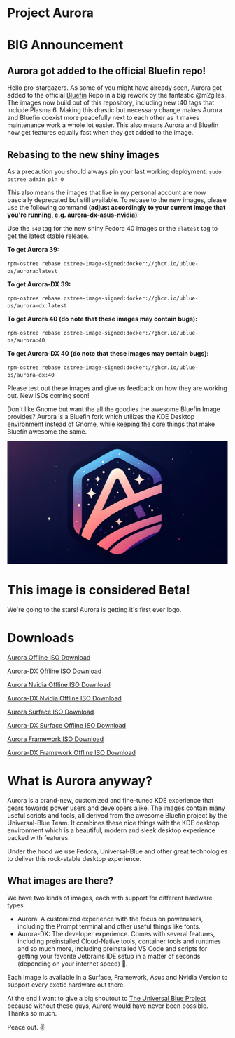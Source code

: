 # Project Aurora

# BIG Announcement

## Aurora got added to the official Bluefin repo!

Hello pro-stargazers. As some of you might have already seen, Aurora got added to the official [Bluefin](https://github.com/ublue-os/bluefin) Repo in a big rework by the fantastic @m2giles. The images now build out of this repository, including new :40 tags that include Plasma 6. Making this drastic but necessary change makes Aurora and Bluefin coexist more peacefully next to each other as it makes maintenance work a whole lot easier. This also means Aurora and Bluefin now get features equally fast when they get added to the image. 


## Rebasing to the new shiny images

As a precaution you should always pin your last working deployment. 
`sudo ostree admin pin 0`

This also means the images that live in my personal account are now bascially deprecated but still available. 
To rebase to the new images, please use the following command **(adjust accordingly to your current image that you're running, e.g. aurora-dx-asus-nvidia)**: 

Use the `:40`  tag for the new shiny Fedora 40 images or the `:latest` tag to get the latest stable release.

**To get Aurora 39:** 

`rpm-ostree rebase ostree-image-signed:docker://ghcr.io/ublue-os/aurora:latest`

**To get Aurora-DX 39:** 

`rpm-ostree rebase ostree-image-signed:docker://ghcr.io/ublue-os/aurora-dx:latest`

**To get Aurora 40 (do note that these images may contain bugs):** 

`rpm-ostree rebase ostree-image-signed:docker://ghcr.io/ublue-os/aurora:40`


**To get Aurora-DX 40 (do note that these images may contain bugs):**

`rpm-ostree rebase ostree-image-signed:docker://ghcr.io/ublue-os/aurora-dx:40`


Please test out these images and give us feedback on how they are working out. New ISOs coming soon!

Don't like Gnome but want the all the goodies the awesome Bluefin Image provides? Aurora is a Bluefin fork which utilizes the KDE Desktop environment instead of Gnome, while keeping the core things that make Bluefin awesome the same. 

![This is the Aurora Banner.](./banner.jpg)

# **This image is considered Beta!** 

We're going to the stars! Aurora is getting it's first ever logo.

# Downloads

[Aurora Offline ISO Download](https://dl.getaurora.dev/aurora-latest.iso)

[Aurora-DX Offline ISO Download](https://dl.getaurora.dev/aurora-dx-latest.iso)

[Aurora Nvidia Offline ISO Download](https://dl.getaurora.dev/aurora-nvidia-latest.iso)

[Aurora-DX Nvidia Offline ISO Download](https://dl.getaurora.dev/aurora-dx-nvidia-latest.iso)

[Aurora Surface ISO Download](https://dl.getaurora.dev/aurora-surface-latest.iso)

[Aurora-DX Surface Offline ISO Download](https://dl.getaurora.dev/aurora-dx-surface-latest.iso)

[Aurora Framework ISO Download](https://dl.getaurora.dev/aurora-framework-latest.iso)

[Aurora-DX Framework Offline ISO Download](https://dl.getaurora.dev/aurora-dx-framework-latest.iso)

# What is Aurora anyway?
Aurora is a brand-new, customized and fine-tuned KDE experience that gears towards power users and developers alike. The images contain many useful scripts and tools, all derived from the awesome Bluefin project by the Universal-Blue Team. It combines these nice things with the KDE desktop environment which is a beautiful, modern and sleek desktop experience packed with features. 

Under the hood we use Fedora, Universal-Blue and other great technologies to deliver this rock-stable desktop experience. 

## What images are there? 
We have two kinds of images, each with support for different hardware types. 

- Aurora: A customized experience with the focus on powerusers, including the Prompt terminal and other useful things like fonts. 
- Aurora-DX: The developer experience. Comes with several features, including preinstalled Cloud-Native tools, container tools and runtimes and so much more, including preinstalled VS Code and scripts for getting your favorite Jetbrains IDE setup in a matter of seconds (depending on your internet speed) 🫡.

Each image is available in a Surface, Framework, Asus and Nvidia Version to support every exotic hardware out there. 

At the end I want to give a big shoutout to [The Universal Blue Project](https://github.com/ublue-os) because without these guys, Aurora would have never been possible. Thanks so much. 

Peace out. ✌️
